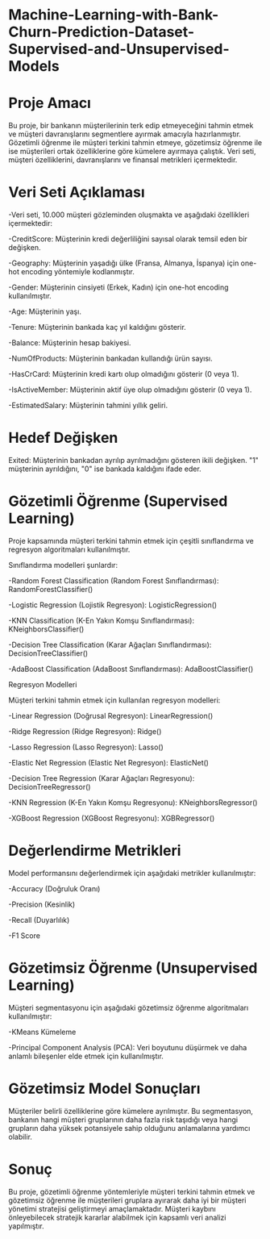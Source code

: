 # Machine-Learning-with-Bank-Churn-Prediction-Dataset-Supervised-and-Unsupervised-Models
# Proje Amacı
Bu proje, bir bankanın müşterilerinin terk edip etmeyeceğini tahmin etmek ve müşteri davranışlarını segmentlere ayırmak amacıyla hazırlanmıştır. Gözetimli 
öğrenme ile müşteri terkini tahmin etmeye, gözetimsiz öğrenme ile ise müşterileri ortak özelliklerine göre kümelere ayırmaya çalıştık. Veri seti, müşteri özelliklerini, 
davranışlarını ve finansal metrikleri içermektedir.
# Veri Seti Açıklaması
-Veri seti, 10.000 müşteri gözleminden oluşmakta ve aşağıdaki özellikleri içermektedir:

-CreditScore: Müşterinin kredi değerliliğini sayısal olarak temsil eden bir değişken.

-Geography: Müşterinin yaşadığı ülke (Fransa, Almanya, İspanya) için one-hot encoding yöntemiyle kodlanmıştır.

-Gender: Müşterinin cinsiyeti (Erkek, Kadın) için one-hot encoding kullanılmıştır.

-Age: Müşterinin yaşı.

-Tenure: Müşterinin bankada kaç yıl kaldığını gösterir.

-Balance: Müşterinin hesap bakiyesi.

-NumOfProducts: Müşterinin bankadan kullandığı ürün sayısı.

-HasCrCard: Müşterinin kredi kartı olup olmadığını gösterir (0 veya 1).

-IsActiveMember: Müşterinin aktif üye olup olmadığını gösterir (0 veya 1).

-EstimatedSalary: Müşterinin tahmini yıllık geliri.

# Hedef Değişken

Exited: Müşterinin bankadan ayrılıp ayrılmadığını gösteren ikili değişken. "1" müşterinin ayrıldığını, "0" ise bankada kaldığını ifade eder.

# Gözetimli Öğrenme (Supervised Learning)
Proje kapsamında müşteri terkini tahmin etmek için çeşitli sınıflandırma ve regresyon algoritmaları kullanılmıştır. 

Sınıflandırma modelleri şunlardır:

-Random Forest Classification (Random Forest Sınıflandırması): RandomForestClassifier()

-Logistic Regression (Lojistik Regresyon): LogisticRegression()

-KNN Classification (K-En Yakın Komşu Sınıflandırması): KNeighborsClassifier()

-Decision Tree Classification (Karar Ağaçları Sınıflandırması): DecisionTreeClassifier()

-AdaBoost Classification (AdaBoost Sınıflandırması): AdaBoostClassifier()

Regresyon Modelleri

Müşteri terkini tahmin etmek için kullanılan regresyon modelleri:

-Linear Regression (Doğrusal Regresyon): LinearRegression()

-Ridge Regression (Ridge Regresyon): Ridge()

-Lasso Regression (Lasso Regresyon): Lasso()

-Elastic Net Regression (Elastic Net Regresyon): ElasticNet()

-Decision Tree Regression (Karar Ağaçları Regresyonu): DecisionTreeRegressor()

-KNN Regression (K-En Yakın Komşu Regresyonu): KNeighborsRegressor()

-XGBoost Regression (XGBoost Regresyonu): XGBRegressor()

# Değerlendirme Metrikleri
Model performansını değerlendirmek için aşağıdaki metrikler kullanılmıştır:

-Accuracy (Doğruluk Oranı)

-Precision (Kesinlik)

-Recall (Duyarlılık)

-F1 Score

# Gözetimsiz Öğrenme (Unsupervised Learning)
Müşteri segmentasyonu için aşağıdaki gözetimsiz öğrenme algoritmaları kullanılmıştır:

-KMeans Kümeleme

-Principal Component Analysis (PCA): Veri boyutunu düşürmek ve daha anlamlı bileşenler elde etmek için kullanılmıştır.

# Gözetimsiz Model Sonuçları
Müşteriler belirli özelliklerine göre kümelere ayrılmıştır. Bu segmentasyon, bankanın hangi müşteri gruplarının daha fazla risk taşıdığı veya hangi grupların daha yüksek potansiyele sahip olduğunu anlamalarına yardımcı olabilir.
# Sonuç
Bu proje, gözetimli öğrenme yöntemleriyle müşteri terkini tahmin etmek ve gözetimsiz öğrenme ile müşterileri gruplara ayırarak daha iyi bir müşteri yönetimi stratejisi geliştirmeyi amaçlamaktadır. Müşteri kaybını önleyebilecek stratejik kararlar alabilmek için kapsamlı veri analizi yapılmıştır.

